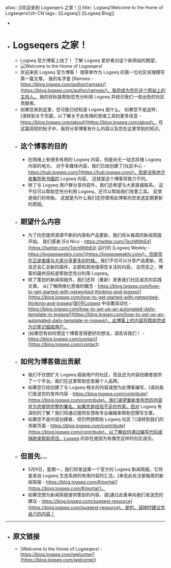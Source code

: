 alias:: [[欢迎来到 Logseqers 之家！]] 
title:: Logseq/Welcome to the Home of Logseqers!/zh-CN
tags:: [[Logseq]] [[Logseq Blog]]

-
- # Logseqers 之家！
	- Logseq 官方博客上线了！ 了解 Logseq 爱好者对这个新网站的期望。
	- ![Welcome to the Home of Logseqers!](https://blog.logseq.com/content/images/size/w960/2022/04/welcome-featured.png)
	- 欢迎来到 Logseq 官方博客！ 很荣幸作为 Logseq 的第一位社区经理撰写第一篇文章。 我的名字是 [Ramses  - https://blog.logseq.com/author/ramses/](https://blog.logseq.com/author/ramses/)，我将成为您在这个网站上的主持人。 我的目标是帮助您充分利用 Logseq 并结识我们一些出色的社区贡献者。
	- 如果您来到这里，您可能已经知道 Logseq 是什么。 如果您不是这样，[请转到关于页面，以了解关于此有用的思维工具的更多信息 - https://blog.logseq.com/about](https://blog.logseq.com/about)。 在这篇简短的帖子中，我将分享博客有什么内容以及您在这里学到的知识。
	- ## 这个博客的目的
		- 在网络上有很多有用的 Logseq 内容，但是尚无一站式存储 Logseq 内容的地方。 对于多媒体内容，我们已经创建了[社区中心 - https://hub.logseq.com/](https://hub.logseq.com/)，但是没有地方收集所有书面的 Logseq 内容。 这就是这个博客将致力于的。
		- 除了与 Logseq 用户群分享内容外，我们还希望与大家直接联系。 这不仅可以帮助您充分利用 Logseq，还可以帮助我们改善工具。 反馈是我们的命脉。 这就是为什么我们还将使用此博客向您发送定期更新的原因。
	- ## 期望什么内容
		- 为了向您提供源源不断的内容和产品更新，我们将从每周的新闻简报开始。 我们感谢 [Ed Nico - https://twitter.com/TechWithEd](https://twitter.com/TechWithEd) 运行的  [Logseq Weekly - https://logseqweekly.com/](https://logseqweekly.com/)，但是现在正是直接与大家分享更多的时候。 我们不仅可以分享产品更新，而且还会汇总新的插件，主题和其他值得您关注的内容。 总而言之，博客的最终目标是帮助您充分利用 Logseq。
		- 除了策划的新闻简报外，我们还将（重新）发表我们社区成员的实践文章。 从[了解网络化思维的概念 - https://blog.logseq.com/how-to-get-started-with-networked-thinking-and-logseq/](https://blog.logseq.com/how-to-get-started-with-networked-thinking-and-logseq/)到[在Logseq 中设置自动化 - https://blog.logseq.com/how-to-set-up-an-automated-daily-template-in-logseq/](https://blog.logseq.com/how-to-set-up-an-automated-daily-template-in-logseq/)，此博客上的内容将帮助您成为记笔记超级用户。
		- [如果您有如何使这个博客变得更好的想法，请告诉我们！ - https://blog.logseq.com/contact](https://blog.logseq.com/contact)
	- ## 如何为博客做出贡献
		- 我们不仅想扩大 Logseq 超级用户的社区，而且还为内容创建者提供了一个平台。我们在这里帮助您发展个人品牌。
		- 如果您已经创建了与 Logseq 相关的内容或想为此博客编写，[请向我们发送您的宣传内容 - https://blog.logseq.com/contribute](https://blog.logseq.com/contribute)。我们渴望重新发布您的内容并为您提供完整的署名。如果您是经验不足的作家，但对 Logseq 有深刻的了解？我们将通过提供反馈和专业编辑来帮助您撰写文章。
		- 如果您不是内容创建者，但仍然想帮助 Logseq 社区？[请转到我们的贡献页面 - https://blog.logseq.com/contribute](https://blog.logseq.com/contribute)，以了解如何通过编写代码或捐款来帮助项目。Logseq 的存在是因为有像您这样的社区成员。
	- ## 但首先...
		- 5月9日，星期一，我们将发送第一个官方的 Logseq 新闻简报。它将是来自 Logseq 生态系统的有用内容的汇总。[单击此处注册每周的新闻简报 - https://blog.logseq.com/#/portal/](https://blog.logseq.com/#/portal/)。
		- 如果您想为新闻简报提供策划的内容，请[通过此表单向我们发送您的建议 - https://blog.logseq.com/suggest-resource](https://blog.logseq.com/suggest-resource)。是的，请随时建议您自己的内容！
- ---
- ## 原文链接
	- [Welcome to the Home of Logseqers! - https://blog.logseq.com/welcome/](https://blog.logseq.com/welcome/)